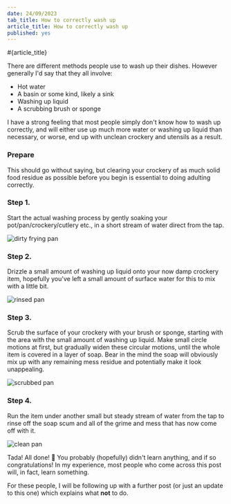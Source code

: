 ```yaml
---
date: 24/09/2023
tab_title: How to correctly wash up
article_title: How to correctly wash up
published: yes
---
```

#{article_title}

There are different methods people use to wash up their dishes. However generally I'd say that they all involve:

- Hot water
- A basin or some kind, likely a sink
- Washing up liquid
- A scrubbing brush or sponge

I have a strong feeling that most people simply don't know how to wash up correctly, and will either use up much more water or washing up liquid than necessary, or worse, end up with unclean crockery and utensils as a result.

### Prepare

This should go without saying, but clearing your crockery of as much solid food residue as possible before you begin is essential to doing adulting correctly.

### Step 1.

Start the actual washing process by gently soaking your pot/pan/crockery/cutlery etc., in a short stream of water direct from the tap.

![dirty frying pan](/static/dirty-pan.jpg)
### Step 2.

Drizzle a small amount of washing up liquid onto your now damp crockery item, hopefully you've left a small amount of surface water for this to mix with a little bit.

![rinsed pan](/static/rinsed-and-soaped-pan.jpg)
### Step 3.

Scrub the surface of your crockery with your brush or sponge, starting with the area with the small amount of washing up liquid. Make small circle motions at first, but gradually widen these circular motions, until the whole item is covered in a layer of soap. Bear in the mind the soap will obviously mix up with any remaining mess residue and potentially make it look unappealing.

![scrubbed pan](/static/scrubbed-up-pan.jpg)
### Step 4.

Run the item under another small but steady stream of water from the tap to rinse off the soap scum and all of the grime and mess that has now come off with it.

![clean pan](/static/clean-pan.jpg)

Tada! All done! 🎉 You probably (hopefully) didn't learn anything, and if so congratulations! In my experience, most people who come across this post will, in fact, learn something.

For these people, I will be following up with a further post (or just an update to this one) which explains what __not__ to do.
